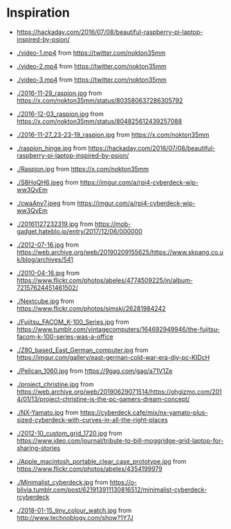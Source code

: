# Inspiration

- <https://hackaday.com/2016/07/08/beautiful-raspberry-pi-laptop-inspired-by-psion/>

- [./video-1.mp4](./video-1.mp4) from <https://twitter.com/nokton35mm>
- [./video-2.mp4](./video-2.mp4) from <https://twitter.com/nokton35mm>
- [./video-3.mp4](./video-3.mp4) from <https://twitter.com/nokton35mm>
- [./2016-11-29_raspion.jpg](./2016-11-29_raspion.jpg) from <https://x.com/nokton35mm/status/803580637286305792>
- [./2016-12-03_raspion.jpg](./2016-12-03_raspion.jpg) from <https://x.com/nokton35mm/status/804825612439257088>
- [./2016-11-27_23-23-19_raspion.jpg](./2016-11-27_23-23-19_raspion.jpg)  from <https://x.com/nokton35mm>
- [./raspion_hinge.jpg](./raspion_hinge.jpg) from <https://hackaday.com/2016/07/08/beautiful-raspberry-pi-laptop-inspired-by-psion/>
- [./Raspion.jpg](./Raspion.jpg)  from <https://x.com/nokton35mm>
- [./S8HoQH6.jpeg](./S8HoQH6.jpeg) from <https://imgur.com/a/rpi4-cyberdeck-wip-ww3QyEm>
- [./cwaAnv7.jpeg](./cwaAnv7.jpeg) from <https://imgur.com/a/rpi4-cyberdeck-wip-ww3QyEm>
- [./20161127232319.jpg](./20161127232319.jpg) from <https://mob-gadget.hateblo.jp/entry/2017/12/06/000000>
- [./2012-07-16.jpg](./2012-07-16.jpg) from <https://web.archive.org/web/20190209155625/https://www.skpang.co.uk/blog/archives/541>
- [./2010-04-16.jpg](./2010-04-16.jpg) from <https://www.flickr.com/photos/abeles/4774509225/in/album-72157624451461502/>
- [./Nextcube.jpg](./Nextcube.jpg) from <https://www.flickr.com/photos/simski/26281984242>
- [./Fujitsu_FACOM_K-100_Series.jpg](./Fujitsu_FACOM_K-100_Series.jpg) from <https://www.tumblr.com/vintagecomputers/164692949946/the-fujitsu-facom-k-100-series-was-a-office>
- [./Z80_based_East_German_computer.jpg](./Z80_based_East_German_computer.jpg) from <https://imgur.com/gallery/east-german-cold-war-era-diy-pc-KIDcH>
- [./Pelican_1060.jpg](./Pelican_1060.jpg) from <https://9gag.com/gag/a71V1Ze>
- [./project_christine.jpg](./project_christine.jpg) from <https://web.archive.org/web/20190629071514/https://ohgizmo.com/2014/01/13/project-christine-is-the-pc-gamers-dream-concept/>
- [./NX-Yamato.jpg](./NX-Yamato.jpg) from <https://cyberdeck.cafe/mix/nx-yamato-plus-sized-cyberdeck-with-curves-in-all-the-right-places>
- [./2012-10_custom_grid_1720.jpg](./2012-10_custom_grid_1720.jpg) from <https://www.ideo.com/journal/tribute-to-bill-moggridge-grid-laptop-for-sharing-stories>
- [./Apple_macintosh_portable_clear_case_prototype.jpg](./Apple_macintosh_portable_clear_case_prototype.jpg) from <https://www.flickr.com/photos/abeles/4354199979>
- [./Minimalist_cyberdeck.jpg](./Minimalist_cyberdeck.jpg) from <https://o-blivia.tumblr.com/post/621913911130816512/minimalist-cyberdeck-rcyberdeck>
- [./2018-01-15_tiny_colour_watch.jpg](./2018-01-15_tiny_colour_watch.jpg) from <http://www.technoblogy.com/show?1Y7J>
